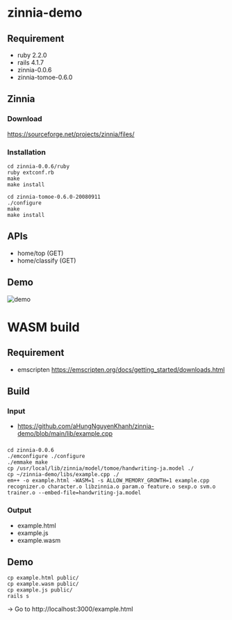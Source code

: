# zinnia-demo

## Requirement
- ruby 2.2.0
- rails 4.1.7
- zinnia-0.0.6
- zinnia-tomoe-0.6.0

## Zinnia

### Download
https://sourceforge.net/projects/zinnia/files/

### Installation

```
cd zinnia-0.0.6/ruby
ruby extconf.rb
make
make install
```

```
cd zinnia-tomoe-0.6.0-20080911
./configure
make
make install
```

## APIs
- home/top (GET)
- home/classify (GET)

## Demo

![demo](https://github.com/aHungNguyenKhanh/zinnia-demo/blob/main/demo.gif)

# WASM build

## Requirement

- emscripten
https://emscripten.org/docs/getting_started/downloads.html

## Build

### Input
- https://github.com/aHungNguyenKhanh/zinnia-demo/blob/main/lib/example.cpp

### 
```
cd zinnia-0.0.6
./emconfigure ./configure
./emmake make
cp /usr/local/lib/zinnia/model/tomoe/handwriting-ja.model ./
cp ~/zinnia-demo/libs/example.cpp ./
em++ -o example.html -WASM=1 -s ALLOW_MEMORY_GROWTH=1 example.cpp recognizer.o character.o libzinnia.o param.o feature.o sexp.o svm.o trainer.o --embed-file=handwriting-ja.model
```

### Output

- example.html
- example.js
- example.wasm

## Demo

```
cp example.html public/
cp example.wasm public/
cp example.js public/
rails s
```
-> Go to http://localhost:3000/example.html
